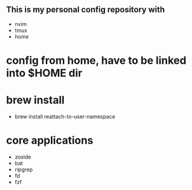 ## This is my personal config repository with

- nvim
- tmux
- home

# config from home, have to be linked into $HOME dir

# brew install
 - brew install reattach-to-user-namespace

# core applications
- zoxide
- bat
- ripgrep
- fd
- fzf

